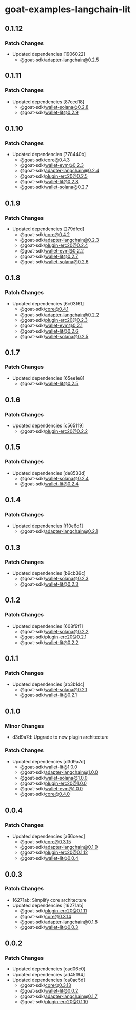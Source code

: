 # goat-examples-langchain-lit

## 0.1.12

### Patch Changes

- Updated dependencies [1906022]
  - @goat-sdk/adapter-langchain@0.2.5

## 0.1.11

### Patch Changes

- Updated dependencies [87eed18]
  - @goat-sdk/wallet-solana@0.2.8
  - @goat-sdk/wallet-lit@0.2.9

## 0.1.10

### Patch Changes

- Updated dependencies [778440b]
  - @goat-sdk/core@0.4.3
  - @goat-sdk/wallet-evm@0.2.3
  - @goat-sdk/adapter-langchain@0.2.4
  - @goat-sdk/plugin-erc20@0.2.5
  - @goat-sdk/wallet-lit@0.2.8
  - @goat-sdk/wallet-solana@0.2.7

## 0.1.9

### Patch Changes

- Updated dependencies [279dfcd]
  - @goat-sdk/core@0.4.2
  - @goat-sdk/adapter-langchain@0.2.3
  - @goat-sdk/plugin-erc20@0.2.4
  - @goat-sdk/wallet-evm@0.2.2
  - @goat-sdk/wallet-lit@0.2.7
  - @goat-sdk/wallet-solana@0.2.6

## 0.1.8

### Patch Changes

- Updated dependencies [6c03f61]
  - @goat-sdk/core@0.4.1
  - @goat-sdk/adapter-langchain@0.2.2
  - @goat-sdk/plugin-erc20@0.2.3
  - @goat-sdk/wallet-evm@0.2.1
  - @goat-sdk/wallet-lit@0.2.6
  - @goat-sdk/wallet-solana@0.2.5

## 0.1.7

### Patch Changes

- Updated dependencies [65ee1e8]
  - @goat-sdk/wallet-lit@0.2.5

## 0.1.6

### Patch Changes

- Updated dependencies [c565119]
  - @goat-sdk/plugin-erc20@0.2.2

## 0.1.5

### Patch Changes

- Updated dependencies [de8533d]
  - @goat-sdk/wallet-solana@0.2.4
  - @goat-sdk/wallet-lit@0.2.4

## 0.1.4

### Patch Changes

- Updated dependencies [f10e6d1]
  - @goat-sdk/adapter-langchain@0.2.1

## 0.1.3

### Patch Changes

- Updated dependencies [b9cb39c]
  - @goat-sdk/wallet-solana@0.2.3
  - @goat-sdk/wallet-lit@0.2.3

## 0.1.2

### Patch Changes

- Updated dependencies [608f9f1]
  - @goat-sdk/wallet-solana@0.2.2
  - @goat-sdk/plugin-erc20@0.2.1
  - @goat-sdk/wallet-lit@0.2.2

## 0.1.1

### Patch Changes

- Updated dependencies [ab3b1dc]
  - @goat-sdk/wallet-solana@0.2.1
  - @goat-sdk/wallet-lit@0.2.1

## 0.1.0

### Minor Changes

- d3d9a7d: Upgrade to new plugin architecture

### Patch Changes

- Updated dependencies [d3d9a7d]
  - @goat-sdk/wallet-lit@1.0.0
  - @goat-sdk/adapter-langchain@1.0.0
  - @goat-sdk/wallet-solana@1.0.0
  - @goat-sdk/plugin-erc20@1.0.0
  - @goat-sdk/wallet-evm@1.0.0
  - @goat-sdk/core@0.4.0

## 0.0.4

### Patch Changes

- Updated dependencies [a66ceec]
  - @goat-sdk/core@0.3.15
  - @goat-sdk/adapter-langchain@0.1.9
  - @goat-sdk/plugin-erc20@0.1.12
  - @goat-sdk/wallet-lit@0.0.4

## 0.0.3

### Patch Changes

- 16271ab: Simplify core architecture
- Updated dependencies [16271ab]
  - @goat-sdk/plugin-erc20@0.1.11
  - @goat-sdk/core@0.3.14
  - @goat-sdk/adapter-langchain@0.1.8
  - @goat-sdk/wallet-lit@0.0.3

## 0.0.2

### Patch Changes

- Updated dependencies [cad06c0]
- Updated dependencies [ad45f94]
- Updated dependencies [ca0ac5d]
  - @goat-sdk/core@0.3.13
  - @goat-sdk/wallet-lit@0.0.2
  - @goat-sdk/adapter-langchain@0.1.7
  - @goat-sdk/plugin-erc20@0.1.10
